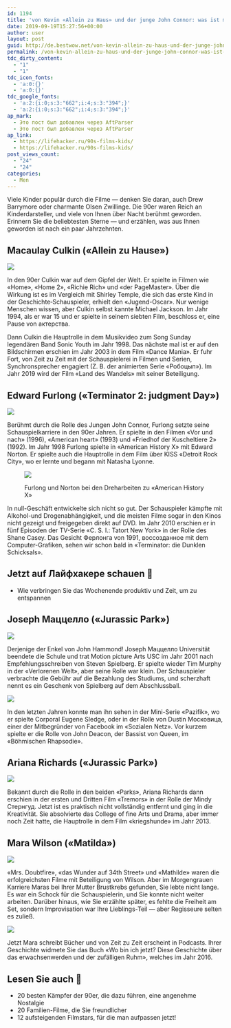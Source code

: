 ```yaml
---
id: 1194
title: 'von Kevin «Allein zu Haus» und der junge John Connor: was ist mit den Kindern aus beliebten Filmen der 90er'
date: 2019-09-19T15:27:56+00:00
author: user
layout: post
guid: http://de.bestwow.net/von-kevin-allein-zu-haus-und-der-junge-john-connor-was-ist-mit-den-kindern-aus-beliebten-filmen-der-90er/
permalink: /von-kevin-allein-zu-haus-und-der-junge-john-connor-was-ist-mit-den-kindern-aus-beliebten-filmen-der-90er/
tdc_dirty_content:
  - "1"
  - "1"
tdc_icon_fonts:
  - 'a:0:{}'
  - 'a:0:{}'
tdc_google_fonts:
  - 'a:2:{i:0;s:3:"662";i:4;s:3:"394";}'
  - 'a:2:{i:0;s:3:"662";i:4;s:3:"394";}'
ap_mark:
  - Это пост был добавлен через AftParser
  - Это пост был добавлен через AftParser
ap_link:
  - https://lifehacker.ru/90s-films-kids/
  - https://lifehacker.ru/90s-films-kids/
post_views_count:
  - "24"
  - "24"
categories:
  - Men
---
```

Viele Kinder populär durch die Filme — denken Sie daran, auch Drew Barrymore oder charmante Olsen Zwillinge. Die 90er waren Reich an Kinderdarsteller, und viele von Ihnen über Nacht berühmt geworden. Erinnern Sie die beliebtesten Sterne — und erzählen, was aus Ihnen geworden ist nach ein paar Jahrzehnten.

## Macaulay Culkin («Allein zu Hause»)

![](http://de.bestwow.net/wp-content/uploads/2019/09/-1.jpg) 

In den 90er Culkin war auf dem Gipfel der Welt. Er spielte in Filmen wie «Home», «Home 2», «Richie Rich» und «der PageMaster». Über die Wirkung ist es im Vergleich mit Shirley Temple, die sich das erste Kind in der Geschichte‑Schauspieler, erhielt den «Jugend-Oscar». Nur wenige Menschen wissen, aber Culkin selbst kannte Michael Jackson. Im Jahr 1994, als er war 15 und er spielte in seinem siebten Film, beschloss er, eine Pause von актерства.

Dann Culkin die Hauptrolle in dem Musikvideo zum Song Sunday legendären Band Sonic Youth im Jahr 1998. Das nächste mal ist er auf den Bildschirmen erschien im Jahr 2003 in dem Film «Dance Mania». Er fuhr Fort, von Zeit zu Zeit mit der Schauspielerei in Filmen und Serien, Synchronsprecher engagiert (Z. B. der animierten Serie «Робоцып»). Im Jahr 2019 wird der Film «Land des Wandels» mit seiner Beteiligung.

## Edward Furlong («Terminator 2: judgment Day»)

![](http://de.bestwow.net/wp-content/uploads/2019/09/-2.jpg) 

Berühmt durch die Rolle des Jungen John Connor, Furlong setzte seine Schauspielkarriere in den 90er Jahren. Er spielte in den Filmen «Vor und nach» (1996), «American heart» (1993) und «Friedhof der Kuscheltiere 2» (1992). Im Jahr 1998 Furlong spielte in «American History X» mit Edward Norton. Er spielte auch die Hauptrolle in dem Film über KISS «Detroit Rock City», wo er lernte und begann mit Natasha Lyonne.<figure>

![](http://de.bestwow.net/wp-content/uploads/2019/09/-3.jpg) <figcaption>Furlong und Norton bei den Dreharbeiten zu «American History X»</figcaption></figure> 

In null-Geschäft entwickelte sich nicht so gut. Der Schauspieler kämpfte mit Alkohol-und Drogenabhängigkeit, und die meisten Filme sogar in den Kinos nicht gezeigt und freigegeben direkt auf DVD. Im Jahr 2010 erschien er in fünf Episoden der TV-Serie «C. S. I.: Tatort New York» in der Rolle des Shane Casey. Das Gesicht Ферлонга von 1991, воссозданное mit dem Computer-Grafiken, sehen wir schon bald in «Terminator: die Dunklen Schicksals».

<div>
  <h2 class="read-also__title">
    <span>Jetzt auf Лайфхакере schauen</span> <span>🧐 </span>
  </h2>
  
  <ul class="read-also__list">
    <li>
      Wie verbringen Sie das Wochenende produktiv und Zeit, um zu entspannen
    </li>
  </ul>
</div>

## Joseph Маццелло («Jurassic Park»)

![](http://de.bestwow.net/wp-content/uploads/2019/09/-4.jpg) 

Derjenige der Enkel von John Hammond! Joseph Маццелло Universität beendete die Schule und trat Motion picture Arts USC im Jahr 2001 nach Empfehlungsschreiben von Steven Spielberg. Er spielte wieder Tim Murphy in der «Verlorenen Welt», aber seine Rolle war klein. Der Schauspieler verbrachte die Gebühr auf die Bezahlung des Studiums, und scherzhaft nennt es ein Geschenk von Spielberg auf dem Abschlussball.

![](http://de.bestwow.net/wp-content/uploads/2019/09/-5.jpg) 

In den letzten Jahren konnte man ihn sehen in der Mini-Serie «Pazifik», wo er spielte Corporal Eugene Sledge, oder in der Rolle von Dustin Московица, einer der Mitbegründer von Facebook im «Sozialen Netz». Vor kurzem spielte er die Rolle von John Deacon, der Bassist von Queen, im «Böhmischen Rhapsodie».

## Ariana Richards («Jurassic Park»)

![](http://de.bestwow.net/wp-content/uploads/2019/09/-6.jpg) 

Bekannt durch die Rolle in den beiden «Parks», Ariana Richards dann erschien in der ersten und Dritten Film «Tremors» in der Rolle der Mindy Стернгуд. Jetzt ist es praktisch nicht vollständig entfernt und ging in die Kreativität. Sie absolvierte das College of fine Arts und Drama, aber immer noch Zeit hatte, die Hauptrolle in dem Film «kriegshunde» im Jahr 2013.

## Mara Wilson («Matilda»)

![](http://de.bestwow.net/wp-content/uploads/2019/09/-7.jpg) 

«Mrs. Doubtfire», «das Wunder auf 34th Street» und «Mathilde» waren die erfolgreichsten Filme mit Beteiligung von Wilson. Aber im Morgengrauen Karriere Maras bei Ihrer Mutter Brustkrebs gefunden, Sie lebte nicht lange. Es war ein Schock für die Schauspielerin, und Sie konnte nicht weiter arbeiten. Darüber hinaus, wie Sie erzählte später, es fehlte die Freiheit am Set, sondern Improvisation war Ihre Lieblings-Teil — aber Regisseure selten es zuließ.

![](http://de.bestwow.net/wp-content/uploads/2019/09/-8.jpg) 

Jetzt Mara schreibt Bücher und von Zeit zu Zeit erscheint in Podcasts. Ihrer Geschichte widmete Sie das Buch «Wo bin ich jetzt? Diese Geschichte über das erwachsenwerden und der zufälligen Ruhm», welches im Jahr 2016.

<div>
  <h2 class="read-also__title">
    <span>Lesen Sie auch</span> <span>🧐 </span>
  </h2>
  
  <ul class="read-also__list">
    <li>
      20 besten Kämpfer der 90er, die dazu führen, eine angenehme Nostalgie
    </li>
    <li>
      20 Familien-Filme, die Sie freundlicher
    </li>
    <li>
      12 aufsteigenden Filmstars, für die man aufpassen jetzt!
    </li>
  </ul>
</div>
